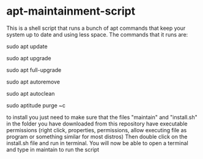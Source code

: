 # apt-maintainment-script
This is a shell script that runs a bunch of apt commands that keep your system up to date and using less space.
The commands that it runs are:

sudo apt update

sudo apt upgrade

sudo apt full-upgrade

sudo apt autoremove

sudo apt autoclean

sudo aptitude purge ~c

to install you just need to make sure that the files "maintain" and "install.sh" in the folder you have downloaded from this repository have executable permissions (right click, properties, permissions, allow executing file as program or something similar for most distros) Then double click on the install.sh file and run in terminal. You will now be able to open a terminal and type in maintain to run the script
